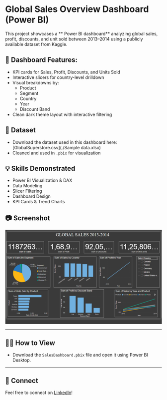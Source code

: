 # Global Sales Overview Dashboard (Power BI)

This project showcases a ** Power BI dashboard** analyzing global sales, profit, discounts, and unit sold between 2013–2014 using a publicly available dataset from Kaggle.

## 📌 Dashboard Features:
- KPI cards for Sales, Profit, Discounts, and Units Sold
- Interactive slicers for country-level drilldown
- Visual breakdowns by:
  - Product
  - Segment
  - Country
  - Year
  - Discount Band
- Clean dark theme layout with interactive filtering

## 📂 Dataset
- Download the dataset used in this dashboard here: [GlobalSuperstore.csv](./Sample data.xlsx)
- Cleaned and used in `.pbix` for visualization

## 💡 Skills Demonstrated
- Power BI Visualization & DAX
- Data Modeling
- Slicer Filtering
- Dashboard Design 
- KPI Cards & Trend Charts

## 📷 Screenshot

![Dashboard Screenshot](dashboard.png)

---

## 👩‍💻 How to View
- Download the `SalesDashboard.pbix` file and open it using Power BI Desktop.

---

## 🔗 Connect
Feel free to connect on [LinkedIn](https://www.linkedin.com/in/priya-shaji-426001280/)!

